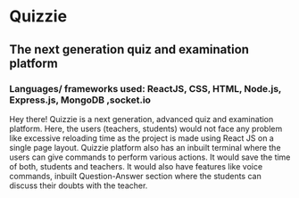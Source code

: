 # Quizzie
## The next generation quiz and examination platform
### Languages/ frameworks used: ReactJS, CSS, HTML, Node.js, Express.js, MongoDB ,socket.io

Hey there! Quizzie is a next generation, advanced quiz and examination platform. Here, the users (teachers, students) would not face any problem like excessive reloading time as the project is made using React JS on a single page layout. Quizzie platform also has an inbuilt terminal where the users can give commands to perform various actions. It would save the time of both, students and teachers. It would also have features like voice commands, inbuilt Question-Answer section where the students can discuss their doubts with the teacher.
